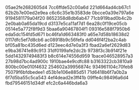 05ae2fe2682605d4
7cc6ffde52c00a6d
221d664ad4cb67c1
62b2b7e00ed2e9ea
c6c6c35e1b3583de
0bcce0a39e797a6e
9194581179a04f20
8652358d8db6ab47
71cb919bad0b4c2b
2e0bab0a65da19cd
d3137e5ca11af7d1
6ea28c0f19ce05cb
0514e5a772f8f9d3
5baa6a90467804f1
09316e588f7950b6
eda5dc154fd5d671
bc46fa1d663483f0
a65e7d58b18638d2
0117dfc5ef7d8cb6
ac08918b9c56fefa
dd046f4f2ba2c4ab
bf05a81bc435d6ed
d123eec4d7e0a3f3
fbad2a6ef2629d83
e9ba36741e89c913
31df0199afe2dc2b
9738f3c3b914f21e
5dd14329749483f3
b8c614e74556d959
1bace046528957a3
27b98d7bc4ad900c
1910bae4e9cdfc88
b3163322cb3810a9
800bc00e010f4632
254602a39956874c
934961104c70feb8
75079f6bfdbedee1
d53b1e106e885d51
71d6418b6f7a0b2a
6f7d5ba55c5ca543
4ef4dead2e3ff41b
09ffe4c98496a6d4
fbd79546151d34df
efc2c6a446bda6a3
